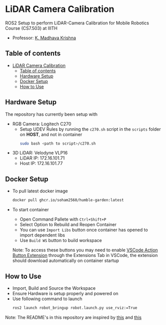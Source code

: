 # LiDAR Camera Calibration
ROS2 Setup to perform LiDAR-Camera Calibration for Mobile Robotics Course (CS7.503) at IIITH

- Professor: [K. Madhava Krishna](https://faculty.iiit.ac.in/~mkrishna/)

## Table of contents

- [LiDAR Camera Calibration](#lidar-camera-calibration)
  - [Table of contents](#table-of-contents)
  - [Hardware Setup](#hardware-setup)
  - [Docker Setup](#docker-setup)
  - [How to Use](#how-to-use)


## Hardware Setup
The repository has currently been setup with
- RGB Camera: Logitech C270
  - Setup UDEV Rules by running the `c270.sh` script in the `scripts` folder on **HOST**, and not in container
    ```bash
    sudo bash <path to script>/c270.sh
    ```
- 3D LiDAR: Velodyne VLP16
  - LiDAR IP: 172.16.101.71
  - Host IP: 172.16.101.77

## Docker Setup
- To pull latest docker image
    ```bash
    docker pull ghcr.io/soham2560/humble-garden:latest
    ```
- To start container
    - Open Command Pallete with `Ctrl+Shift+P`
    - Select Option to Rebuild and Reopen Container
    - You can use `Import Libs` button once container has opened to import dependent libs
    - Use `Build WS` button to build workspace
  
  Note: To access these buttons you may need to enable [VSCode Action Button Extension](https://marketplace.visualstudio.com/items?itemName=seunlanlege.action-buttons) through the Extensions Tab in VSCode, the extension should download automatically on container startup

## How to Use
- Import, Build and Source the Workspace
- Ensure Hardware is setup properly and powered on
- Use following command to launch
  ```bash
  ros2 launch robot_bringup robot.launch.py use_rviz:=True
  ```

Note: The README's in this repository are inspired by [this](https://github.com/TheProjectsGuy/MR21-CS7.503) and [this](https://github.com/ankitdhall/lidar_camera_calibration)